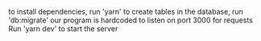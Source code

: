 to install dependencies, run 'yarn'
to create tables in the database, run 'db:migrate'
our program is hardcoded to listen on port 3000 for requests
Run 'yarn dev' to start the server
